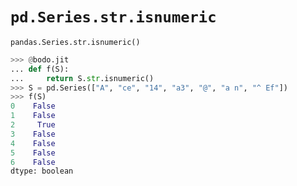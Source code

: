 # `pd.Series.str.isnumeric`

`pandas.Series.str.isnumeric()`

``` py
>>> @bodo.jit
... def f(S):
...     return S.str.isnumeric()
>>> S = pd.Series(["A", "ce", "14", "a3", "@", "a n", "^ Ef"])
>>> f(S)
0    False
1    False
2     True
3    False
4    False
5    False
6    False
dtype: boolean
```

